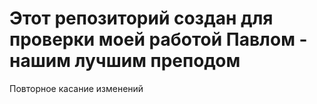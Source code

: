 # Этот репозиторий создан для проверки моей работой Павлом - нашим лучшим преподом

Повторное касание изменений
